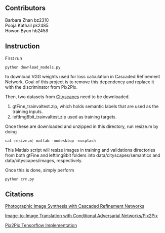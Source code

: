 ## Contributors
Barbara Zhan  bz2310 <br>
Pooja Kathail   pk2485 <br>
Howon Byun   hb2458

## Instruction
First run 
```
python download_models.py
```
to download VGG weights used for loss calculation in Cascaded Refinement Network. 
Goal of this project is to remove this dependency and replace it with the discriminator from Pix2Pix.

Then, two datasets from [Cityscapes](https://www.cityscapes-dataset.com/) need to be downloaded.
1. gtFine_trainvaltest.zip, which holds semantic labels that are used as the training inputs.
2. leftImg8bit_trainvaltest.zip used as training targets.

Once these are downloaded and unzipped in this directory, run resize.m by doing
```
cat resize.m| matlab -nodesktop -nosplash
```
This Matlab script will resize images in training and validations directories from both gtFine and leftImg8bit
folders into data/cityscapes/semantics and data/cityscapes/images, respectively.

Once this is done, simply perform
```
python crn.py
```

## Citations
[Photographic Image Synthesis with Cascaded Refinement Networks](http://cqf.io/ImageSynthesis/)

[Image-to-Image Translation with Conditional Adversarial Networks/Pix2Pix](https://arxiv.org/pdf/1611.07004v1.pdf)

[Pix2Pix Tensorflow Implementation](https://github.com/affinelayer/pix2pix-tensorflow)
